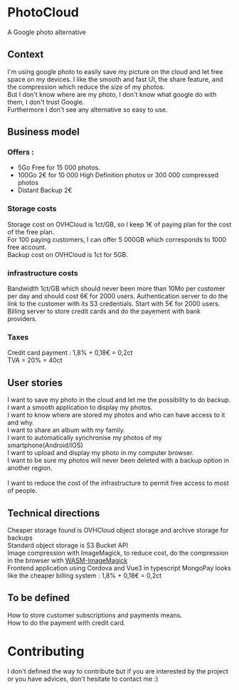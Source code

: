 # PhotoCloud
A Google photo alternative

## Context
I'm using google photo to easily save my picture on the cloud and let free space on my devices. I like the smooth and fast UI, the share feature, and the compression which reduce the size of my photos.\
But I don't know where are my photo, I don't know what google do with them, I don't trust Google.\
Furthermore I don't see any alternative so easy to use.

## Business model
### Offers :
* 5Go Free for 15 000 photos.
* 100Go 2€ for 10 000 High Definition photos or 300 000 compressed photos
* Distant Backup 2€

### Storage costs
Storage cost on OVHCloud is 1ct/GB, so I keep 1€ of paying plan for the cost of the free plan.\
For 100 paying customers, I can offer 5 000GB which corresponds to 1000 free account.\
Backup cost on OVHCloud is 1ct for 5GB.

### infrastructure costs 
Bandwidth 1ct/GB which should never been more than 10Mo per customer per day and should cost 6€ for 2000 users.
Authentication server to do the link to the customer with its S3 credentials. Start with 5€ for 2000 users.
Billing server to store credit cards and do the payement with bank providers.

### Taxes
Credit card payment : 1,8% + 0,18€ = 0,2ct \
TVA = 20% = 40ct  

## User stories
I want to save my photo in the cloud and let me the possibility to do backup.\
I want a smooth application to display my photos.\
I want to know where are stored my photos and who can have access to it and why.\
I want to share an album with my family.\
I want to automatically synchronise my photos of my smartphone(Android/IOS)\
I want to upload and display my photo in my computer browser.\
I want to be sure my photos will never been deleted with a backup option in another region.\
\
I want to reduce the cost of the infrastructure to permit free access to most of people.


## Technical directions
Cheaper storage found is OVHCloud object storage and archive storage for backups\
Standard object storage is S3 Bucket API\
Image compression with ImageMagick, to reduce cost, do the compression in the browser with [WASM-ImageMagick](https://github.com/KnicKnic/WASM-ImageMagick)\
Frontend application using Cordova and Vue3 in typescript
MongoPay looks like the cheaper billing system : 1,8% + 0,18€ = 0,2ct

## To be defined
How to store customer subscriptions and payments means.\
How to do the payment with credit card.


# Contributing
I don't defined the way to contribute but if you are interested by the project or you have advices, don't hesitate to contact me :) 
